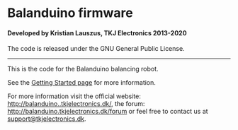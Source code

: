 # Balanduino firmware
#### Developed by Kristian Lauszus, TKJ Electronics 2013-2020

The code is released under the GNU General Public License.
_________

This is the code for the Balanduino balancing robot.

See the [Getting Started page](http://balanduino.tkjelectronics.dk/get-started) for more information.

For more information visit the official website: <http://balanduino..tkjelectronics.dk/>, the forum: <http://balanduino.tkjelectronics.dk/forum> or feel free to contact us at <support@tkjelectronics.dk>.